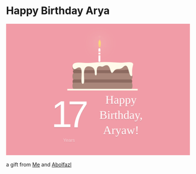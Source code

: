 # Happy Birthday Arya

![Cake](files/shot.jpg)

a gift from [Me](https://github.com/MatinDehghanian) and [Abolfazl](https://github.com/abolfazlalz)
